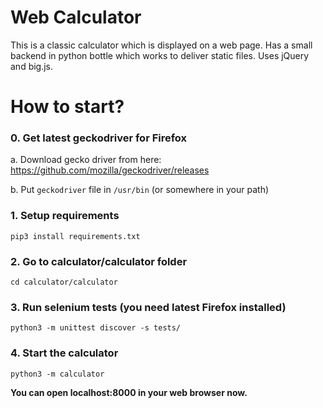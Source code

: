 # Web Calculator
This is a classic calculator which is displayed on a web page. Has a small backend in python bottle which works to deliver static files. Uses jQuery and big.js. 

# How to start?
### 0. Get latest geckodriver for Firefox
a. Download gecko driver from here: https://github.com/mozilla/geckodriver/releases

b. Put `geckodriver` file in `/usr/bin` (or somewhere in your path)
### 1. Setup requirements
    pip3 install requirements.txt
### 2. Go to calculator/calculator folder
    cd calculator/calculator
### 3. Run selenium tests (you need latest Firefox installed)
    python3 -m unittest discover -s tests/
### 4. Start the calculator
    python3 -m calculator
**You can open localhost:8000 in your web browser now.**
